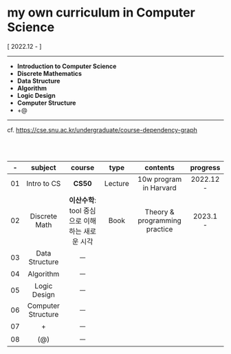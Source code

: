 # my own curriculum in Computer Science


[ 2022.12 - ]


  
---  
* **Introduction to Computer Science**
* **Discrete Mathematics**
* **Data Structure**
* **Algorithm**
* **Logic Design**
* **Computer Structure**
* +@
---
  
  
cf. https://cse.snu.ac.kr/undergraduate/course-dependency-graph

<br><br>

| - | subject | course | type | contents | progress |
|:---:|:---:  |:---:  |:---: |:---:     |:---:     |
|01   |Intro to CS| **CS50** | Lecture | 10w program in Harvard | 2022.12 -  |
|02   |Discrete Math| **이산수학**: tool 중심으로 이해하는 새로운 시각 | Book | Theory & programming practice | 2023.1 - |
|03   |Data Structure|    ㅡ   |      |          |          |
|04   |Algorithm|   ㅡ    |      |          |          |
|05   |Logic Design|    ㅡ   |      |          |          |
|06   |Computer Structure|   ㅡ    |      |          |          |
|07   |+|   ㅡ    |      |          |          |
|08   |(@)|   ㅡ   |      |          |          |
